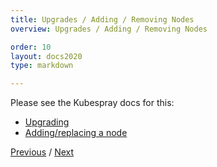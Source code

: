 ```yaml
---
title: Upgrades / Adding / Removing Nodes
overview: Upgrades / Adding / Removing Nodes

order: 10
layout: docs2020
type: markdown

---
```


Please see the Kubespray docs for this:
- [Upgrading](https://kubespray.io/#/docs/upgrades)
- [Adding/replacing a node](https://kubespray.io/#/docs/nodes)

[Previous](/docs/cluster/automated/reset.html) / [Next](/docs/cluster/automated/troubleshooting.html)